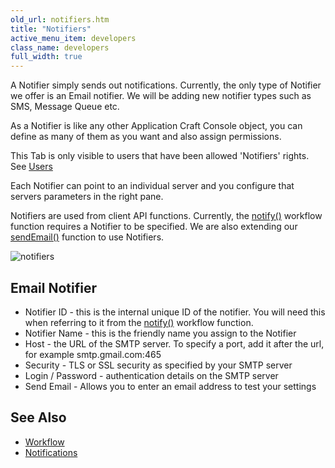 ```yaml
---
old_url: notifiers.htm
title: "Notifiers"
active_menu_item: developers
class_name: developers
full_width: true
---
```



A Notifier simply sends out notifications. Currently, the only type of Notifier we offer is an Email notifier. We will be adding new notifier types such as SMS, Message Queue etc.

As a Notifier is like any other Application Craft Console object, you can define as many of them as you want and also assign permissions.

This Tab is only visible to users that have been allowed 'Notifiers' rights. See [Users](/developers/documentation/product-guide/the-console/console-tabs/more/users-groups/users)

Each Notifier can point to an individual server and you configure that servers parameters in the right pane.

Notifiers are used from client API functions. Currently, the [notify()](/developers/documentation/scripting-apis/client-api/workflow-functions/notify) workflow function requires a Notifier to be specified. We are also extending our [sendEmail()](sendemail.htm) function to use Notifiers.

![notifiers](/img/docs/notifiers.zoom63.png)

## Email Notifier

 - Notifier ID - this is the internal unique ID of the notifier. You will need this when referring to it from the [notify()](/developers/documentation/scripting-apis/client-api/workflow-functions/notify) workflow function.
 - Notifier Name - this is the friendly name you assign to the Notifier
 - Host - the URL of the SMTP server. To specify a port, add it after the url, for example smtp.gmail.com:465
 - Security - TLS or SSL security as specified by your SMTP server
 - Login / Password - authentication details on the SMTP server
 - Send Email - Allows you to enter an email address to test your settings


## See Also

 - [Workflow](/developers/documentation/product-guide/advanced-features/workflow/)
 - [Notifications](/developers/documentation/product-guide/account-management/notifications)

